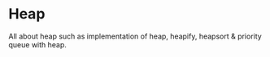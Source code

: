 # Heap
All about heap such as implementation of heap, heapify, heapsort &amp; priority queue with heap.
